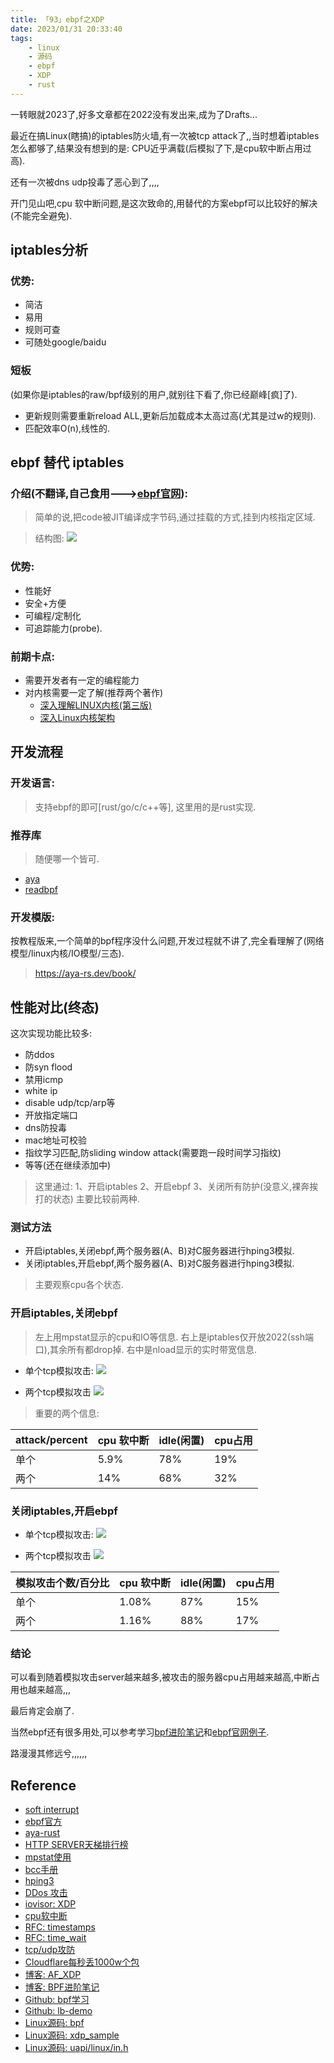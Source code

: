 ```yaml
---
title: 「93」ebpf之XDP
date: 2023/01/31 20:33:40
tags:
    - linux
    - 源码
    - ebpf
    - XDP
    - rust
---
```



一转眼就2023了,好多文章都在2022没有发出来,成为了Drafts...

最近在搞Linux(瞎搞)的iptables防火墙,有一次被tcp attack了,,当时想着iptables怎么都够了,结果没有想到的是:
CPU近乎满载(后模拟了下,是cpu软中断占用过高).

还有一次被dns udp投毒了恶心到了,,,,

开门见山吧,cpu 软中断问题,是这次致命的,用替代的方案ebpf可以比较好的解决(不能完全避免).

<!--more-->

## iptables分析

### 优势:

* 简洁
* 易用
* 规则可查
* 可随处google/baidu

### 短板

(如果你是iptables的raw/bpf级别的用户,就别往下看了,你已经巅峰[疯]了).

* 更新规则需要重新reload ALL,更新后加载成本太高过高(尤其是过w的规则).
* 匹配效率O(n),线性的.

## ebpf 替代 iptables

### 介绍(不翻译,自己食用--->[ebpf官网](https://ebpf.io/)):


>简单的说,把code被JIT编译成字节码,通过挂载的方式,挂到内核指定区域.

>结构图:
![](https://raw.githubusercontent.com/crab21/Images/master/2022/2023-01-31-23-16-16-0e8276bf40a642b19e21f118389b0e3d-202301312316500-6bd787.png)

### 优势:

* 性能好
* 安全+方便
* 可编程/定制化
* 可追踪能力(probe).

### 前期卡点:

* 需要开发者有一定的编程能力
* 对内核需要一定了解(推荐两个著作)
    * [深入理解LINUX内核(第三版)](https://book.douban.com/subject/2287506/)
    * [深入Linux内核架构](https://book.douban.com/subject/4843567/)

## 开发流程

### 开发语言:

>支持ebpf的即可[rust/go/c/c++等], 这里用的是rust实现.

### 推荐库

>随便哪一个皆可.

* [aya](https://github.com/aya-rs/aya)
* [readbpf](https://github.com/foniod/redbpf)


### 开发模版:

按教程版来,一个简单的bpf程序没什么问题,开发过程就不讲了,完全看理解了(网络模型/linux内核/IO模型/三态).

> https://aya-rs.dev/book/

## 性能对比(终态)

这次实现功能比较多:

* 防ddos
* 防syn flood
* 禁用icmp
* white ip
* disable udp/tcp/arp等
* 开放指定端口
* dns防投毒
* mac地址可校验
* 指纹学习匹配,防sliding window attack(需要跑一段时间学习指纹)
* 等等(还在继续添加中)

>这里通过: 1、开启iptables 2、开启ebpf 3、关闭所有防护(没意义,裸奔挨打的状态)
>主要比较前两种.

### 测试方法

* 开启iptables,关闭ebpf,两个服务器(A、B)对C服务器进行hping3模拟.
* 关闭iptables,开启ebpf,两个服务器(A、B)对C服务器进行hping3模拟.

>主要观察cpu各个状态.

### 开启iptables,关闭ebpf

>左上用mpstat显示的cpu和IO等信息.
>右上是iptables仅开放2022(ssh端口),其余所有都drop掉.
>右中是nload显示的实时带宽信息.

* 单个tcp模拟攻击:
![](https://raw.githubusercontent.com/crab21/Images/master/2022/2023-01-31-21-34-44-0299d1a325dac7fcca15baea13f30447-20230131213438-cbcdf7.png)

* 两个tcp模拟攻击
![](https://raw.githubusercontent.com/crab21/Images/master/2022/2023-01-31-21-38-14-4b58c215393bc495b70e59e0922e8803-202301312138106-2d3d50.png)

>重要的两个信息:

|  attack/percent   |  cpu 软中断  |  idle(闲置)  |  cpu占用 |
|  ----         | ----              |  ----  | ----  |   
| 单个           | 5.9%              |  78% |  19% |
| 两个           | 14%               |  68% |  32% |

### 关闭iptables,开启ebpf


* 单个tcp模拟攻击:
![](https://raw.githubusercontent.com/crab21/Images/master/2022/2023-01-31-21-47-30-ba4bc588f54e96698e9c93082758d42f-202301312147146-cc6158.png)

* 两个tcp模拟攻击
![](https://raw.githubusercontent.com/crab21/Images/master/2022/2023-01-31-22-37-17-339b51b65f5f84f17fa44770d28fbd0d-202301312237747-ba697e.png)

|  模拟攻击个数/百分比   |  cpu 软中断  |  idle(闲置)  | cpu占用|
|  ----         | ----               |  ----  | ----  |
| 单个           | 1.08%             |  87% | 15% | 
| 两个           | 1.16%             |  88% | 17%|

### 结论

可以看到随着模拟攻击server越来越多,被攻击的服务器cpu占用越来越高,中断占用也越来越高,,,

最后肯定会崩了.

当然ebpf还有很多用处,可以参考学习[bpf进阶笔记](https://arthurchiao.art/blog/bpf-advanced-notes-2-zh/#2-bpf_map_type_percpu_array)和[ebpf官网例子](https://ebpf.io/applications).


路漫漫其修远兮,,,,,,


## Reference
* [soft interrupt](https://www.kernel.org/doc/htmldocs/kernel-hacking/basics-softirqs.html)
* [ebpf官方](https://ebpf.io/)
* [aya-rust](https://aya-rs.dev/book/aya/aya-tool/#portability-and-different-kernel-versions)
* [HTTP SERVER天梯排行榜](https://www.techempower.com/benchmarks/#section=data-r21)
* [mpstat使用](https://wsgzao.github.io/post/mpstat/)
* [bcc手册](https://github.com/iovisor/bcc/blob/master/docs/reference_guide.md)
* [hping3](https://juejin.cn/post/6993853593476399140)
* [DDos 攻击](https://www.litreily.top/2018/02/22/ddos-attack/)
* [iovisor: XDP](https://www.iovisor.org/technology/xdp)
* [cpu软中断](https://www.cnblogs.com/poloyy/p/13435519.html)
* [RFC: timestamps](https://www.rfc-editor.org/rfc/rfc1323)
* [RFC: time_wait](https://www.rfc-editor.org/rfc/rfc1337.html)
* [tcp/udp攻防](https://cshihong.github.io/2019/05/14/%E7%BD%91%E7%BB%9C%E5%B1%82-TCP-UDP-%E6%94%BB%E5%87%BB%E4%B8%8E%E9%98%B2%E5%BE%A1%E5%8E%9F%E7%90%86/)
* [Cloudflare每秒丢1000w个包](https://blog.cloudflare.com/zh-cn/how-to-drop-10-million-packets-zh-cn/)
* [博客: AF_XDP](https://rexrock.github.io/post/af_xdp1/)
* [博客: BPF进阶笔记](https://arthurchiao.art/blog/bpf-advanced-notes-2-zh/#2-bpf_map_type_percpu_array)
* [Github: bpf学习](https://github.com/DavadDi/bpf_study)
* [Github: lb-demo](https://github.com/shaneutt/ebpf-rust-udp-loadbalancer-demo)
* [Linux源码: bpf](https://github.com/torvalds/linux/blob/master/include/uapi/linux/bpf.h?spm=a2c6h.12873639.article-detail.9.6f07275atwbfFQ&file=bpf.h)
* [Linux源码: xdp_sample](https://github.com/torvalds/linux/blob/22b8077d0fcec86c6ed0e0fce9f7e7e5a4c2d56a/samples/bpf/xdp_sample.bpf.h#L19)
* [Linux源码: uapi/linux/in.h](https://github.com/torvalds/linux/blob/22b8077d0fcec86c6ed0e0fce9f7e7e5a4c2d56a/include/uapi/linux/in.h#L37)